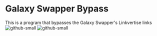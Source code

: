 # Galaxy Swapper Bypass

This is a program that bypasses the Galaxy Swapper's Linkvertise links
![github-small](https://cdn.discordapp.com/attachments/864011599635152899/958354465830891550/2022-03-29_21-09-31.gif)
![github-small](https://cdn.discordapp.com/attachments/864011599635152899/958354466371960892/2022-03-29_21-09-41.gif)
